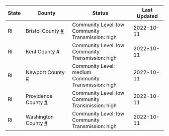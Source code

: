 State | County | Status | Last Updated
--- | --- | --- | --- 
RI | Bristol County <a href="#bristol_county">#</a> | <a name="bristol_county"></a>Community Level: low<br/>Community Transmission: high | 2022-10-11
RI | Kent County <a href="#kent_county">#</a> | <a name="kent_county"></a>Community Level: low<br/>Community Transmission: high | 2022-10-11
RI | Newport County <a href="#newport_county">#</a> | <a name="newport_county"></a>Community Level: medium<br/>Community Transmission: high | 2022-10-11
RI | Providence County <a href="#providence_county">#</a> | <a name="providence_county"></a>Community Level: low<br/>Community Transmission: high | 2022-10-11
RI | Washington County <a href="#washington_county">#</a> | <a name="washington_county"></a>Community Level: low<br/>Community Transmission: high | 2022-10-11

